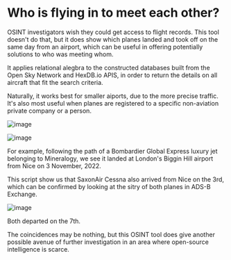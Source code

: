 # Who is flying in to meet each other?

OSINT investigators wish they could get access to flight records. This tool doesn't do that, but it does show which planes landed and took off on the same day from an airport, which can be useful in offering potentially solutions to who was meeting whom.

It applies relational alegbra to the constructed databases built from the Open Sky Network and HexDB.io APIS, in order to return the details on all aircraft that fit the search criteria.

Naturally, it works best for smaller aiports, due to the more precise traffic. It's also most useful when planes are registered to a specific non-aviation private company or a person.

![image](https://user-images.githubusercontent.com/69304112/213823076-674849e2-9df0-4811-8af6-ef06ebd97e37.png)


![image](https://user-images.githubusercontent.com/69304112/213688746-c7d1a282-27f1-4a4a-9c5a-44b6f730070f.png)

For example, following the path of a Bombardier Global Express luxury jet belonging to Mineralogy, we see it landed at London's Biggin Hill airport from Nice on 3 November, 2022. 

This script show us that SaxonAir Cessna also arrived from Nice on the 3rd, which can be confirmed by looking at the sitry of both planes in ADS-B Exchange.

![image](https://user-images.githubusercontent.com/69304112/213822713-90758d1d-e836-4b02-95f7-63c44c2dafed.png)

Both departed on the 7th. 

The coincidences may be nothing, but this OSINT tool does give another possible avenue of further investigation in an area where open-source intelligence is scarce.
